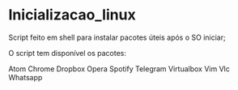 # Inicializacao_linux

Script feito em shell para instalar pacotes úteis após o SO iniciar;

O script tem disponível os pacotes:
  
  Atom
  Chrome
  Dropbox
  Opera
  Spotify
  Telegram
  Virtualbox
  Vim
  Vlc
  Whatsapp
